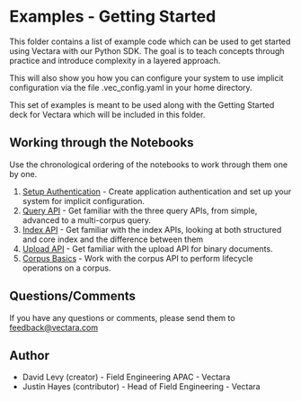 # Examples - Getting Started
This folder contains a list of example code which can be used to get started using
Vectara with our Python SDK. The goal is to teach concepts through practice and introduce
complexity in a layered approach.

This will also show you how you can configure your system to use implicit configuration
via the file .vec_config.yaml in your home directory.

This set of examples is meant to be used along with the Getting Started deck for Vectara
which will be included in this folder.

## Working through the Notebooks
Use the chronological ordering of the notebooks to work through them one by one. 

1. [Setup Authentication](./00_setup_authentication.ipynb) - Create application authentication and set up your system for implicit configuration.
2. [Query API](./01_query_api.ipynb) - Get familiar with the three query APIs, from simple, advanced to a multi-corpus query.
3. [Index API](./02_index_api.ipynb) - Get familiar with the index APIs, looking at both structured and core index and the difference 
   between them
4. [Upload API](./03_upload_api.ipynb) - Get familiar with the upload API for binary documents.
5. [Corpus Basics](./04_corpus_basics.ipynb) - Work with the corpus API to perform lifecycle operations on a corpus.

## Questions/Comments
If you have any questions or comments, please send them to feedback@vectara.com

## Author
* David Levy (creator) - Field Engineering APAC - Vectara
* Justin Hayes (contributor) - Head of Field Engineering - Vectara


